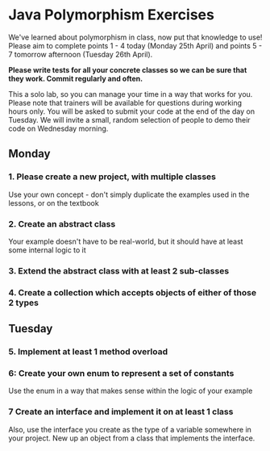 # Java Polymorphism Exercises
We've learned about polymorphism in class, now put that knowledge to use! Please aim to complete points 1 - 4 today (Monday 25th April) and points 5 - 7 tomorrow afternoon (Tuesday 26th April). 

**Please write tests for all your concrete classes so we can be sure that they work. Commit regularly and often.**

This a solo lab, so you can manage your time in a way that works for you. 
Please note that trainers will be available for questions during working hours only. 
You will be asked to submit your code at the end of the day on Tuesday.
We will invite a small, random selection of people to demo their code on Wednesday morning.

## Monday

### 1. Please create a new project, with multiple classes
Use your own concept - don't simply duplicate the examples used in the lessons, or on the textbook

### 2. Create an abstract class
Your example doesn't have to be real-world, but it should have at least some internal logic to it

### 3. Extend the abstract class with at least 2 sub-classes

### 4. Create a collection which accepts objects of either of those 2 types

## Tuesday

### 5. Implement at least 1 method overload

### 6: Create your own enum to represent a set of constants
Use the enum in a way that makes sense within the logic of your example

### 7 Create an interface and implement it on at least 1 class
Also, use the interface you create as the type of a variable somewhere in your project. New up an object from a class that implements the interface.

